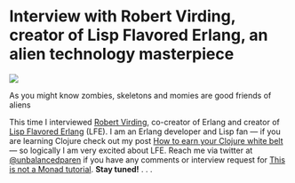 # Interview with Robert Virding, creator of Lisp Flavored Erlang, an alien technology masterpiece

![](https://miro.medium.com/max/360/1*0_N8_5MqdROjW5duRb6Dpw.png?q=20)

As you might know zombies, skeletons and momies are good friends of aliens

This time I interviewed [Robert Virding](https://twitter.com/rvirding), co-creator of Erlang and creator of [Lisp Flavored Erlang](http://lfe.io/) (LFE). I am an Erlang developer and Lisp fan — if you are learning Clojure check out my post [How to earn your Clojure white belt](https://medium.com/this-is-not-a-monad-tutorial/how-to-earn-your-clojure-white-belt-7e7db68a71e5#.dtmcog9gk) — so logically I am very excited about LFE.
Reach me via twitter at [@unbalancedparen](http://twitter.com/unbalancedparen) if you have any comments or interview request for [This is not a Monad tutorial](https://medium.com/this-is-not-a-monad-tutorial/). **Stay tuned!**
                                                . . .
